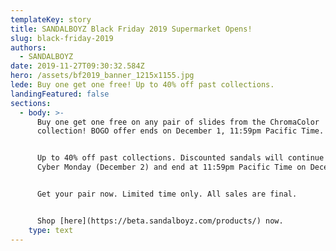 ```yaml
---
templateKey: story
title: SANDALBOYZ Black Friday 2019 Supermarket Opens!
slug: black-friday-2019
authors:
  - SANDALBOYZ
date: 2019-11-27T09:30:32.584Z
hero: /assets/bf2019_banner_1215x1155.jpg
lede: Buy one get one free! Up to 40% off past collections.
landingFeatured: false
sections:
  - body: >-
      Buy one get one free on any pair of slides from the ChromaColor
      collection! BOGO offer ends on December 1, 11:59pm Pacific Time.


      Up to 40% off past collections. Discounted sandals will continue through
      Cyber Monday (December 2) and end at 11:59pm Pacific Time on December 2.


      Get your pair now. Limited time only. All sales are final.


      Shop [here](https://beta.sandalboyz.com/products/) now.
    type: text
---
```


